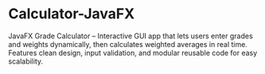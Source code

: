 # Calculator-JavaFX
JavaFX Grade Calculator – Interactive GUI app that lets users enter grades and weights dynamically, then calculates weighted averages in real time. Features clean design, input validation, and modular reusable code for easy scalability.

